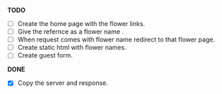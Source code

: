 **TODO**

- [ ] Create the home page with the flower links.
- [ ] Give the refernce as a flower name .
- [ ] When request comes with flower name redirect to that flower page.
- [ ] Create static html with flower names.
- [ ] Create guest form.

**DONE**

- [x] Copy the server and response.
